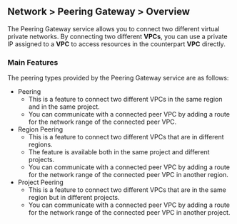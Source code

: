 ## Network > Peering Gateway > Overview

The Peering Gateway service allows you to connect two different virtual private networks. By connecting two different **VPCs**, you can use a private IP assigned to a **VPC** to access resources in the counterpart **VPC** directly.

### Main Features

The peering types provided by the Peering Gateway service are as follows:

* Peering
    * This is a feature to connect two different VPCs in the same region and in the same project.
    * You can communicate with a connected peer VPC by adding a route for the network range of the connected peer VPC.
* Region Peering
    * This is a feature to connect two different VPCs that are in different regions.
    * The feature is available both in the same project and different projects.
    * You can communicate with a connected peer VPC by adding a route for the network range of the connected peer VPC in another region.
* Project Peering
    * This is a feature to connect two different VPCs that are in the same region but in different projects.
    * You can communicate with a connected peer VPC by adding a route for the network range of the connected peer VPC in another project.
